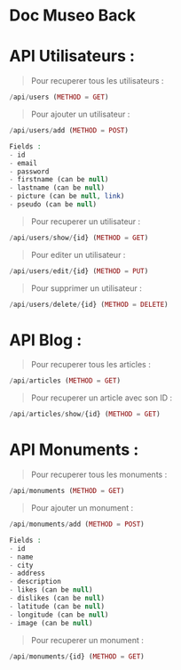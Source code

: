 # Doc Museo Back

# API Utilisateurs : 

> Pour recuperer tous les utilisateurs : 

```php
/api/users (METHOD = GET)
```

> Pour ajouter un utilisateur : 

```php
/api/users/add (METHOD = POST)

Fields : 
- id
- email
- password
- firstname (can be null)
- lastname (can be null)
- picture (can be null, link)
- pseudo (can be null)
```

> Pour recuperer un utilisateur : 

```php
/api/users/show/{id} (METHOD = GET)
```

> Pour editer un utilisateur : 

```php
/api/users/edit/{id} (METHOD = PUT)
```

> Pour supprimer un utilisateur : 

```php
/api/users/delete/{id} (METHOD = DELETE)

```
# API Blog : 


> Pour recuperer tous les articles : 

```php
/api/articles (METHOD = GET)
```

> Pour recuperer un article avec son ID : 

```php
/api/articles/show/{id} (METHOD = GET)
```

# API Monuments : 

> Pour recuperer tous les monuments : 

```php
/api/monuments (METHOD = GET)
```

> Pour ajouter un monument  : 

```php
/api/monuments/add (METHOD = POST)

Fields : 
- id
- name
- city
- address
- description
- likes (can be null)
- dislikes (can be null)
- latitude (can be null)
- longitude (can be null)
- image (can be null)
```

> Pour recuperer un monument : 

```php
/api/monuments/{id} (METHOD = GET)
```